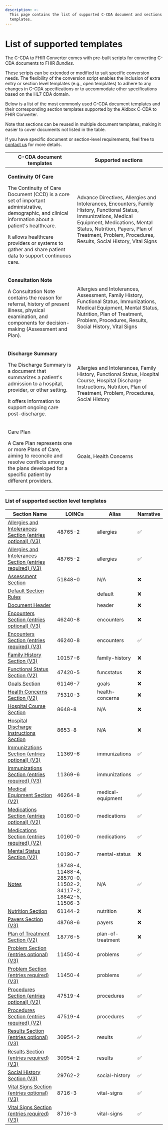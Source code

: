 ```yaml
---
description: >-
  This page contains the list of supported C-CDA document and sections level
  templates.
---
```


# List of supported templates

The C-CDA to FHIR Converter comes with pre-built scripts for converting C-CDA documents to FHIR _Bundles_.&#x20;

These scripts can be extended or modified to suit specific conversion needs. The flexibility of the conversion script enables the inclusion of extra entry or section level templates (e.g., open templates) to adhere to any changes in C-CDA specifications or to accommodate other specifications based on the HL7 CDA domain.&#x20;

Below is a list of the most commonly used C-CDA document templates and their corresponding section templates supported by the Aidbox C-CDA to FHIR Converter.

Note that sections can be reused in multiple document templates, making it easier to cover documents not listed in the table.&#x20;

If you have specific document or section-level requirements, feel free to [contact us](https://docs.aidbox.app/overview/contact-us) for more details.

| C-CDA document templates                                                                                                                                                                                                                                                                                             | Supported sections                                                                                                                                                                                                                                           |
| -------------------------------------------------------------------------------------------------------------------------------------------------------------------------------------------------------------------------------------------------------------------------------------------------------------------- | ------------------------------------------------------------------------------------------------------------------------------------------------------------------------------------------------------------------------------------------------------------ |
| <p><strong>Continuity Of Care</strong> </p><p>The Continuity of Care Document (CCD) is a core set of important administrative, demographic, and clinical information about a patient's healthcare. </p><p>It allows healthcare providers or systems to gather and share patient data to support continuous care.</p> | Advance Directives, Allergies and Intolerances, Encounters, Family History, Functional Status, Immunizations, Medical Equipment, Medications, Mental Status, Nutrition, Payers, Plan of Treatment, Problem, Procedures, Results, Social History, Vital Signs |
| <p><strong>Consultation Note</strong> </p><p>A Consultation Note contains the reason for referral, history of present illness, physical examination, and components for decision-making (Assessment and Plan).</p>                                                                                                   | Allergies and Intolerances, Assessment, Family History, Functional Status, Immunizations, Medical Equipment, Mental Status, Nutrition, Plan of Treatment, Problem, Procedures, Results, Social History, Vital Signs                                          |
| <p><strong>Discharge Summary</strong> </p><p>The Discharge Summary is a document that summarizes a patient's admission to a hospital, provider, or other setting. </p><p>It offers information to support ongoing care post-discharge.</p>                                                                           | Allergies and Intolerances, Family History, Functional Status, Hospital Course, Hospital Discharge Instructions, Nutrition, Plan of Treatment, Problem, Procedures, Social History                                                                           |
| <p>Care Plan </p><p>A Care Plan represents one or more Plans of Care, aiming to reconcile and resolve conflicts among the plans developed for a specific patient by different providers.</p>                                                                                                                         | Goals, Health Concerns                                                                                                                                                                                                                                       |

### List of supported section level templates

| Section Name                                                                                       | LOINCs                                                        | Alias             | Narrative |
| -------------------------------------------------------------------------------------------------- | ------------------------------------------------------------- | ----------------- | --------- |
| [Allergies and Intolerances Section (entries optional) (V3)](allergiesandintolerancessectioneo.md) | 48765-2                                                       | allergies         | ✅         |
| [Allergies and Intolerances Section (entries required) (V3)](allergiesandintolerancessectioner.md) | 48765-2                                                       | allergies         | ✅         |
| [Assessment Section](assessmentsection.md)                                                         | 51848-0                                                       | N/A               | ❌         |
| [Default Section Rules](default.md)                                                                |                                                               | default           | ❌         |
| [Document Header](header.md)                                                                       |                                                               | header            | ❌         |
| [Encounters Section (entries optional) (V3)](encounterssectionentriesoptionalv3.md)                | 46240-8                                                       | encounters        | ❌         |
| [Encounters Section (entries required) (V3)](encounterssectionentriesrequiredv3.md)                | 46240-8                                                       | encounters        | ✅         |
| [Family History Section (V3)](familyhistorysectionv3.md)                                           | 10157-6                                                       | family-history    | ❌         |
| [Functional Status Section (V2)](functionalstatussectionv2.md)                                     | 47420-5                                                       | funcstatus        | ❌         |
| [Goals Section](goalssection.md)                                                                   | 61146-7                                                       | goals             | ❌         |
| [Health Concerns Section (V2)](healthconcernssectionv2.md)                                         | 75310-3                                                       | health-concerns   | ❌         |
| [Hospital Course Section](hospitalcoursesection.md)                                                | 8648-8                                                        | N/A               | ❌         |
| [Hospital Discharge Instructions Section](hospitaldischargeinstructionssectio.md)                  | 8653-8                                                        | N/A               | ❌         |
| [Immunizations Section (entries optional) (V3)](immunizationssectionentriesoptiona.md)             | 11369-6                                                       | immunizations     | ✅         |
| [Immunizations Section (entries required) (V3)](immunizationssectionentriesrequire.md)             | 11369-6                                                       | immunizations     | ✅         |
| [Medical Equipment Section (V2)](medicalequipmentsectionv2.md)                                     | 46264-8                                                       | medical-equipment | ✅         |
| [Medications Section (entries optional) (V2)](medicationssectionentriesoptional.md)                | 10160-0                                                       | medications       | ✅         |
| [Medications Section (entries required) (V2)](medicationssectionentriesrequired.md)                | 10160-0                                                       | medications       | ✅         |
| [Mental Status Section (V2)](mentalstatussectionv2.md)                                             | 10190-7                                                       | mental-status     | ❌         |
| [Notes](notessection.md)                                                                           | 18748-4, 11488-4, 28570-0, 11502-2, 34117-2, 18842-5, 11506-3 | N/A               | ✅         |
| [Nutrition Section](nutritionsection.md)                                                           | 61144-2                                                       | nutrition         | ❌         |
| [Payers Section (V3)](payerssectionv3.md)                                                          | 48768-6                                                       | payers            | ❌         |
| [Plan of Treatment Section (V2)](planoftreatmentsectionv2.md)                                      | 18776-5                                                       | plan-of-treatment | ❌         |
| [Problem Section (entries optional) (V3)](problemsectionentriesoptionalv3.md)                      | 11450-4                                                       | problems          | ✅         |
| [Problem Section (entries required) (V3)](problemsectionentriesrequiredv3.md)                      | 11450-4                                                       | problems          | ✅         |
| [Procedures Section (entries optional) (V2)](proceduressectionentriesoptionalv2.md)                | 47519-4                                                       | procedures        | ✅         |
| [Procedures Section (entries required) (V2)](proceduressectionentriesrequiredv.md)                 | 47519-4                                                       | procedures        | ✅         |
| [Results Section (entries optional) (V3)](resultssectionentriesoptionalv3.md)                      | 30954-2                                                       | results           | ✅         |
| [Results Section (entries required) (V3)](resultssectionentriesrequiredv3.md)                      | 30954-2                                                       | results           | ✅         |
| [Social History Section (V3)](socialhistorysectionv3.md)                                           | 29762-2                                                       | social-history    | ✅         |
| [Vital Signs Section (entries optional) (V3)](vitalsignssectionentriesoptional.md)                 | 8716-3                                                        | vital-signs       | ✅         |
| [Vital Signs Section (entries required) (V3)](vitalsignssectionentriesrequired.md)                 | 8716-3                                                        | vital-signs       | ✅         |

